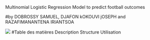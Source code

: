 Multinomial Logistic Regression Model to predict football outcomes

#by DOBROSSY SAMUEL, DJAFON kOKOUVI jOSEPH and RAZAFIMANANTENA IRIANTSOA

<img src="https://www.google.com/url?sa=i&url=https%3A%2F%2Fwww.feedinco.com%2Fblog%2Fsucceed-with-accurate-football-predictions&psig=AOvVaw3EIDsg7JWsdtShu7f06D3I&ust=1678481058824000&source=images&cd=vfe&ved=0CBAQjRxqFwoTCOjB96zbz_0CFQAAAAAdAAAAABAE" />
#Table des matières
 Description
 Structure
 Utilisation
